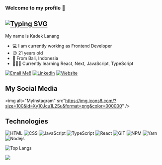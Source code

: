 ### Welcome to my profile 👋

<h2>
   <a href="https://git.io/typing-svg"><img src="https://readme-typing-svg.herokuapp.com?font=Poppins&weight=700&size=32&duration=2000&pause=500&color=F70000&width=435&height=70&lines=KADEK+LANANG;FRONTEND+DEVELOPER" alt="Typing SVG" /></a>
</h2>

My name is Kadek Lanang
 
- 💻 I am currently working as Frontend Developer
- 😉 21 years old
- 🌴 From Bali, Indonesia
- 👨🏻‍💻 Currently learning React, Next, JavaScript, TypeScript

<a href="mailto:lananglanusaputera@gmail.com">![Email Me!!](https://img.shields.io/badge/Gmail-D14836?style=for-the-badge&logo=gmail&logoColor=white)</a> 
<a href="https://www.linkedin.com/in/lanang-lanusa-putera-70b6422a8/">![LinkedIn](https://img.shields.io/badge/LinkedIn-0077B5?style=for-the-badge&logo=linkedin&logoColor=white)</a>
<a href="https://ashurabali.com">![Website](https://img.shields.io/badge/Portfolio_Website-444444?style=for-the-badge&logo=About.me&logoColor=white)</a>

## My Social Media

<img alt="MyInstagram" src"https://img.icons8.com/?size=100&id=Xy10Jcu1L2Su&format=png&color=000000" />

## Technologies

<p>
  <img alt="HTML" src="https://img.shields.io/badge/-HTML5-E34F26?style=flat-square&logo=html5&logoColor=white" />
  <img alt="CSS" src="https://img.shields.io/badge/CSS%20-%231572B6.svg?style=flat-square&logo=css3&logoColor=white" />
  <img alt="JavaScript" src="https://img.shields.io/badge/JavaScript%20-%23F7DF1E.svg?style=flat-square&logo=javascript&logoColor=black" />
  <img alt="TypeScript" src="https://img.shields.io/badge/TypeScript%20-%232F74C0.svg?style=flat-square&logo=typescript&logoColor=white" />
  <img alt="React" src="https://img.shields.io/badge/-React-45b8d8?style=flat-square&logo=react&logoColor=white" />
  <img alt="GIT" src="https://img.shields.io/badge/-Git-F05032?style=flat-square&logo=git&logoColor=white" />
  <img alt="NPM" src="https://img.shields.io/badge/-NPM-CB3837?style=flat-square&logo=npm&logoColor=white" />
  <img alt="Yarn" src="https://img.shields.io/badge/-Yarn-2188b6?style=flat-square&logo=yarn&logoColor=white" />
  <img alt="Nodejs" src="https://img.shields.io/badge/-Nodejs-43853d?style=flat-square&logo=Node.js&logoColor=white" />
</p>

![Top Langs](https://github-readme-stats.vercel.app/api/top-langs/?username=Lananglp&layout=compact&theme=dark)

![](https://komarev.com/ghpvc/?username=Lananglp&color=green)
